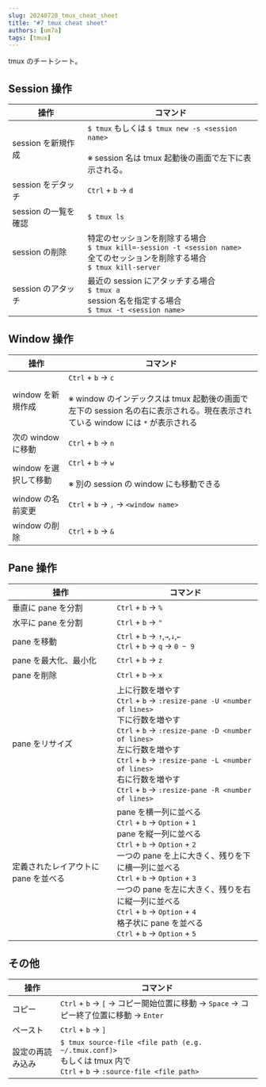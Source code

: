 ```yaml
---
slug: 20240728_tmux_cheat_sheet
title: "#7 tmux cheat sheet"
authors: [um7a]
tags: [tmux]
---
```


tmux のチートシート。

<!--truncate-->

## Session 操作

| 操作                 | コマンド                                                                                                                                |
| -------------------- | --------------------------------------------------------------------------------------------------------------------------------------- |
| session を新規作成   | `$ tmux` もしくは `$ tmux new -s <session name>`<br/><br/>※ session 名は tmux 起動後の画面で左下に表示される。                          |
| session をデタッチ   | `Ctrl` + `b` → `d`                                                                                                                      |
| session の一覧を確認 | `$ tmux ls`                                                                                                                             |
| session の削除       | 特定のセッションを削除する場合<br/>`$ tmux kill=-session -t <session name>`<br/>全てのセッションを削除する場合<br/>`$ tmux kill-server` |
| session のアタッチ   | 最近の session にアタッチする場合<br/>`$ tmux a`<br/>session 名を指定する場合<br/>`$ tmux -t <session name>`                            |

## Window 操作

| 操作                  | コマンド                                                                                                                                                    |
| --------------------- | ----------------------------------------------------------------------------------------------------------------------------------------------------------- |
| window を新規作成     | `Ctrl` + `b` → `c`<br/><br/>※ window のインデックスは tmux 起動後の画面で左下の session 名の右に表示される。現在表示されている window には `*` が表示される |
| 次の window に移動    | `Ctrl` + `b` → `n`                                                                                                                                          |
| window を選択して移動 | `Ctrl` + `b` → `w`<br/><br/>※ 別の session の window にも移動できる                                                                                         |
| window の名前変更     | `Ctrl` + `b` → `,` → `<window name>`                                                                                                                        |
| window の削除         | `Ctrl` + `b` → `&`                                                                                                                                          |

## Pane 操作

| 操作                                 | コマンド                                                                                                                                                                                                                                                                                                                                                           |
| ------------------------------------ | ------------------------------------------------------------------------------------------------------------------------------------------------------------------------------------------------------------------------------------------------------------------------------------------------------------------------------------------------------------------ |
| 垂直に pane を分割                   | `Ctrl` + `b` → `%`                                                                                                                                                                                                                                                                                                                                                 |
| 水平に pane を分割                   | `Ctrl` + `b` → `"`                                                                                                                                                                                                                                                                                                                                                 |
| pane を移動                          | `Ctrl` + `b` → `↑`,`→`,`↓`,`←`<br/>`Ctrl` + `b` → `q` → `0 ~ 9`                                                                                                                                                                                                                                                                                                    |
| pane を最大化、最小化                | `Ctrl` + `b` → `z`                                                                                                                                                                                                                                                                                                                                                 |
| pane を削除                          | `Ctrl` + `b` → `x`                                                                                                                                                                                                                                                                                                                                                 |
| pane をリサイズ                      | 上に行数を増やす<br/>`Ctrl` + `b` → `:resize-pane -U <number of lines>`<br/>下に行数を増やす<br/>`Ctrl` + `b` → `:resize-pane -D <number of lines>`<br/>左に行数を増やす<br/>`Ctrl` + `b` → `:resize-pane -L <number of lines>`<br/>右に行数を増やす<br/>`Ctrl` + `b` → `:resize-pane -R <number of lines>`                                                        |
| 定義されたレイアウトに pane を並べる | pane を横一列に並べる<br/>`Ctrl` + `b` → `Option` + `1`<br/>pane を縦一列に並べる<br/>`Ctrl` + `b` → `Option` + `2`<br/>一つの pane を上に大きく、残りを下に横一列に並べる<br/>`Ctrl` + `b` → `Option` + `3`<br/>一つの pane を左に大きく、残りを右に縦一列に並べる<br/>`Ctrl` + `b` → `Option` + `4`<br/>格子状に pane を並べる<br/>`Ctrl` + `b` → `Option` + `5` |

## その他

| 操作             | コマンド                                                                                                                  |
| ---------------- | ------------------------------------------------------------------------------------------------------------------------- |
| コピー           | `Ctrl` + `b` → `[` → コピー開始位置に移動 → `Space` → コピー終了位置に移動 → `Enter`                                      |
| ペースト         | `Ctrl` + `b` → `]`                                                                                                        |
| 設定の再読み込み | `$ tmux source-file <file path (e.g. ~/.tmux.conf)>`<br/>もしくは tmux 内で<br/>`Ctrl` + `b` → `:source-file <file path>` |

